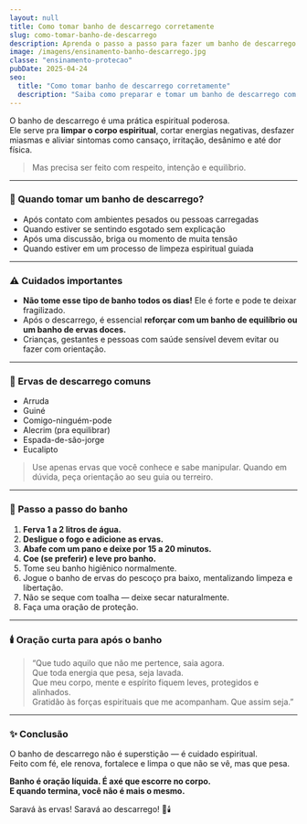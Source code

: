 ```yaml
---
layout: null
title: Como tomar banho de descarrego corretamente
slug: como-tomar-banho-de-descarrego
description: Aprenda o passo a passo para fazer um banho de descarrego espiritual com segurança, fundamento e axé.
image: /imagens/ensinamento-banho-descarrego.jpg
classe: "ensinamento-protecao"
pubDate: 2025-04-24
seo:
  title: "Como tomar banho de descarrego corretamente"
  description: "Saiba como preparar e tomar um banho de descarrego com ervas de forma segura e espiritualizada, respeitando os fundamentos da Umbanda."
---
```

O banho de descarrego é uma prática espiritual poderosa.  
Ele serve pra **limpar o corpo espiritual**, cortar energias negativas, desfazer miasmas e aliviar sintomas como cansaço, irritação, desânimo e até dor física.

> Mas precisa ser feito com respeito, intenção e equilíbrio.

---

### 🌿 Quando tomar um banho de descarrego?

- Após contato com ambientes pesados ou pessoas carregadas  
- Quando estiver se sentindo esgotado sem explicação  
- Após uma discussão, briga ou momento de muita tensão  
- Quando estiver em um processo de limpeza espiritual guiada

---

### ⚠️ Cuidados importantes

- **Não tome esse tipo de banho todos os dias!** Ele é forte e pode te deixar fragilizado.
- Após o descarrego, é essencial **reforçar com um banho de equilíbrio ou um banho de ervas doces.**
- Crianças, gestantes e pessoas com saúde sensível devem evitar ou fazer com orientação.

---

### 🌿 Ervas de descarrego comuns

- Arruda  
- Guiné  
- Comigo-ninguém-pode  
- Alecrim (pra equilibrar)  
- Espada-de-são-jorge  
- Eucalipto

> Use apenas ervas que você conhece e sabe manipular. Quando em dúvida, peça orientação ao seu guia ou terreiro.

---

### 🛁 Passo a passo do banho

1. **Ferva 1 a 2 litros de água.**  
2. **Desligue o fogo e adicione as ervas.**  
3. **Abafe com um pano e deixe por 15 a 20 minutos.**  
4. **Coe (se preferir) e leve pro banho.**  
5. Tome seu banho higiênico normalmente.  
6. Jogue o banho de ervas do pescoço pra baixo, mentalizando limpeza e libertação.  
7. Não se seque com toalha — deixe secar naturalmente.  
8. Faça uma oração de proteção.

---

### 🕯️ Oração curta para após o banho

> “Que tudo aquilo que não me pertence, saia agora.  
> Que toda energia que pesa, seja lavada.  
> Que meu corpo, mente e espírito fiquem leves, protegidos e alinhados.  
> Gratidão às forças espirituais que me acompanham. Que assim seja.”

---

### ✨ Conclusão

O banho de descarrego não é superstição — é cuidado espiritual.  
Feito com fé, ele renova, fortalece e limpa o que não se vê, mas que pesa.

**Banho é oração líquida. É axé que escorre no corpo.  
E quando termina, você não é mais o mesmo.**

Saravá às ervas! Saravá ao descarrego! 🌿🕯️

